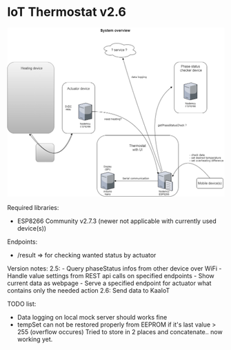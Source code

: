 # IoT Thermostat v2.6

![image](https://raw.githubusercontent.com/bbkbarbar/IoT-thermostat_Project/main/IoT_Thermostat_v2.png)

Required libraries:
 - ESP8266 Community v2.7.3 (newer not applicable with currently used device(s))

Endpoints:
 - /result => for checking wanted status by actuator

Version notes:
 2.5:
    - Query phaseStatus infos from other device over WiFi
    - Handle value settings from REST api calls on specified endpoints
    - Show current data as webpage
    - Serve a specified endpoint for actuator what contains only the needed action
 2.6:
    Send data to KaaIoT

TODO list:
 - Data logging on local mock server should works fine
 - tempSet can not be restored properly from EEPROM if it's last value > 255
   (overflow occures)
   Tried to store in 2 places and concatenate.. now working yet.